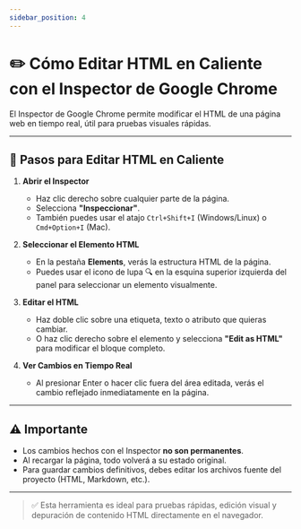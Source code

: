```yaml
---
sidebar_position: 4
---
```

# ✏️ Cómo Editar HTML en Caliente con el Inspector de Google Chrome

El Inspector de Google Chrome permite modificar el HTML de una página web en tiempo real, útil para pruebas visuales rápidas.

---

## 🚀 Pasos para Editar HTML en Caliente

1. **Abrir el Inspector**
   - Haz clic derecho sobre cualquier parte de la página.
   - Selecciona **"Inspeccionar"**.
   - También puedes usar el atajo `Ctrl+Shift+I` (Windows/Linux) o `Cmd+Option+I` (Mac).

2. **Seleccionar el Elemento HTML**
   - En la pestaña **Elements**, verás la estructura HTML de la página.
   - Puedes usar el icono de lupa 🔍 en la esquina superior izquierda del panel para seleccionar un elemento visualmente.

3. **Editar el HTML**
   - Haz doble clic sobre una etiqueta, texto o atributo que quieras cambiar.
   - O haz clic derecho sobre el elemento y selecciona **"Edit as HTML"** para modificar el bloque completo.

4. **Ver Cambios en Tiempo Real**
   - Al presionar Enter o hacer clic fuera del área editada, verás el cambio reflejado inmediatamente en la página.

---

## ⚠️ Importante

- Los cambios hechos con el Inspector **no son permanentes**.
- Al recargar la página, todo volverá a su estado original.
- Para guardar cambios definitivos, debes editar los archivos fuente del proyecto (HTML, Markdown, etc.).

---

> ✅ Esta herramienta es ideal para pruebas rápidas, edición visual y depuración de contenido HTML directamente en el navegador.
